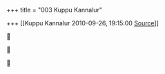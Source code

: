 +++
title = "003 Kuppu Kannalur"

+++
[[Kuppu Kannalur	2010-09-26, 19:15:00 [Source](https://groups.google.com/g/samskrita/c/lUQt5d3hTHA)]]









